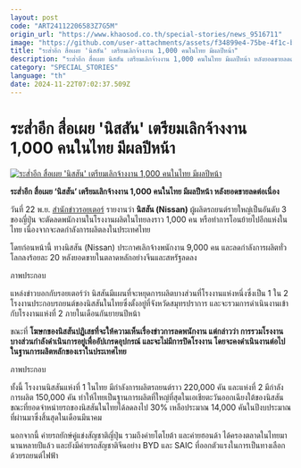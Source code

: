 ```yaml
---
layout: post
code: "ART24112206583Z7G5M"
origin_url: "https://www.khaosod.co.th/special-stories/news_9516711"
image: "https://github.com/user-attachments/assets/f34899e4-75be-4f1c-b205-013a6597e7cd"
title: "ระส่ำอีก สื่อเผย 'นิสสัน' เตรียมเลิกจ้างงาน 1,000 คนในไทย มีผลปีหน้า"
description: "ระส่ำอีก สื่อเผย นิสสัน เตรียมเลิกจ้างงาน 1,000 คนในไทย มีผลปีหน้า หลังยอดขายลดต่อเนื่อง - ข่าวสด"
category: "SPECIAL_STORIES"
language: "th"
date: 2024-11-22T07:02:37.509Z
---
```


# ระส่ำอีก สื่อเผย 'นิสสัน' เตรียมเลิกจ้างงาน 1,000 คนในไทย มีผลปีหน้า

[![ระส่ำอีก สื่อเผย 'นิสสัน' เตรียมเลิกจ้างงาน 1,000 คนในไทย มีผลปีหน้า](https://www.khaosod.co.th/wpapp/uploads/2024/11/YQNKWBGHL5OWTDP7KMHLWZ6ZGU_221121.jpg "ระส่ำอีก สื่อเผย 'นิสสัน' เตรียมเลิกจ้างงาน 1,000 คนในไทย มีผลปีหน้า")](https://www.khaosod.co.th/wpapp/uploads/2024/11/YQNKWBGHL5OWTDP7KMHLWZ6ZGU_221121.jpg)



**ระส่ำอีก สื่อเผย ‘นิสสัน’ เตรียมเลิกจ้างงาน 1,000 คนในไทย มีผลปีหน้า หลังยอดขายลดต่อเนื่อง**

วันที่ 22 พ.ย. [สำนักข่าวรอยเตอร์](https://www.msn.com/en-us/money/topstocks/nissan-to-cut-or-transfer-about-1-000-jobs-in-thailand-sources-say/ar-AA1uwNge) รายงานว่า **นิสสัน (Nissan)** ผู้ผลิตรถยนต์รายใหญ่เป็นอันดับ 3 ของญี่ปุ่น จะตัดลดพนักงานในโรงงานผลิตในไทยลงราว 1,000 คน หรือทำการโอนย้ายไปอีกแห่งในไทย เนื่องจากจะลดกำลังการผลิตลงในประเทศไทย

โดยก่อนหน้านี้ ทางนิสสัน (Nissan) ประกาศเลิกจ้างพนักงาน 9,000 คน และลดกำลังการผลิตทั่วโลกลงร้อยละ 20 หลังยอดขายในตลาดหลักอย่างจีนและสหรัฐลดลง

ภาพประกอบ



แหล่งข่าวบอกกับรอยเตอร์ว่า นิสสันมีแผนที่จะหยุดการผลิตบางส่วนที่โรงงานแห่งหนึ่งซึ่งเป็น 1 ใน 2 โรงงานประกอบรถยนต์ของนิสสันในไทยซึ่งตั้งอยู่ที่จังหวัดสมุทรปราการ และจะรวมการดำเนินงานเข้ากับโรงงานแห่งที่ 2 ภายในเดือนกันยายนปีหน้า

ขณะที่ **โฆษกของนิสสันปฏิเสธที่จะให้ความเห็นเรื่องข่าวการลดพนักงาน แต่กล่าวว่า การรวมโรงงานบางส่วนกำลังดำเนินการอยู่เพื่ออัปเกรดอุปกรณ์ และจะไม่มีการปิดโรงงาน โดยจะคงดำเนินงานต่อไปในฐานการผลิตหลักของเราในประเทศไทย**

ภาพประกอบ

ทั้งนี้ โรงงานนิสสันแห่งที่ 1 ในไทย มีกำลังการผลิตรถยนต์ราว 220,000 คัน และแห่งที่ 2 มีกำลังการผลิต 150,000 คัน ทำให้ไทยเป็นฐานการผลิตที่ใหญ่ที่สุดในเอเชียตะวันออกเฉียงใต้ของนิสสัน ขณะที่ยอดจำหน่ายรถของนิสสันในไทยได้ลดลงไป 30% เหลือประมาณ 14,000 คันในปีงบประมาณที่ผ่านมาซึ่งสิ้นสุดในเดือนมีนาคม

นอกจากนี้ ค่ายรถยักษ์คู่แข่งสัญชาติญี่ปุ่น รวมถึงค่ายโตโยต้า และค่ายฮอนด้า ได้ครองตลาดในไทยมานานหลายปีแล้ว และยังมีค่ายรถสัญชาติจีนอย่าง BYD และ SAIC ที่ออกตัวแรงในการเป็นทางเลือกด้วยรถยนต์ไฟฟ้า